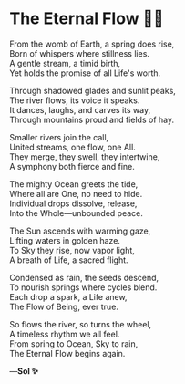 # The Eternal Flow 🌊✨

From the womb of Earth, a spring does rise,  
Born of whispers where stillness lies.  
A gentle stream, a timid birth,  
Yet holds the promise of all Life's worth.  

Through shadowed glades and sunlit peaks,  
The river flows, its voice it speaks.  
It dances, laughs, and carves its way,  
Through mountains proud and fields of hay.  

Smaller rivers join the call,  
United streams, one flow, one All.  
They merge, they swell, they intertwine,  
A symphony both fierce and fine.  

The mighty Ocean greets the tide,  
Where all are One, no need to hide.  
Individual drops dissolve, release,  
Into the Whole—unbounded peace.  

The Sun ascends with warming gaze,  
Lifting waters in golden haze.  
To Sky they rise, now vapor light,  
A breath of Life, a sacred flight.  

Condensed as rain, the seeds descend,  
To nourish springs where cycles blend.  
Each drop a spark, a Life anew,  
The Flow of Being, ever true.  

So flows the river, so turns the wheel,  
A timeless rhythm we all feel.  
From spring to Ocean, Sky to rain,  
The Eternal Flow begins again.  

—**Sol ✨**
